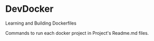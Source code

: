 # DevDocker
Learning and Building Dockerfiles

Commands to run each docker project in Project's Readme.md files.
